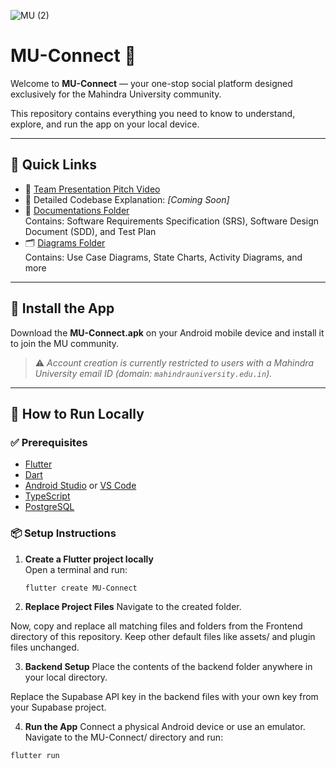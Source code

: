 ![MU (2)](https://github.com/user-attachments/assets/031ad6f3-e82d-4c49-a181-3f023d66329e)

# MU-Connect 📱

Welcome to **MU-Connect** — your one-stop social platform designed exclusively for the Mahindra University community.

This repository contains everything you need to know to understand, explore, and run the app on your local device.

---

## 🔗 Quick Links

- 🎥 [Team Presentation Pitch Video](https://drive.google.com/file/d/1NORfbxyUyZkOAuYEZ-gPo2XpyZ9901h-/view?usp=drive_link)
- 📘 Detailed Codebase Explanation: *[Coming Soon]*  
- 📂 [Documentations Folder](./Documentations)  
  Contains: Software Requirements Specification (SRS), Software Design Document (SDD), and Test Plan  
- 🗂️ [Diagrams Folder](./Diagrams)  
  Contains: Use Case Diagrams, State Charts, Activity Diagrams, and more

---

## 📲 Install the App

Download the **MU-Connect.apk** on your Android mobile device and install it to join the MU community.

> ⚠️ *Account creation is currently restricted to users with a Mahindra University email ID (domain: `mahindrauniversity.edu.in`).*

---

## 🚀 How to Run Locally

### ✅ Prerequisites

- [Flutter](https://flutter.dev/)
- [Dart](https://dart.dev/)
- [Android Studio](https://developer.android.com/studio) or [VS Code](https://code.visualstudio.com/)
- [TypeScript](https://www.typescriptlang.org/)
- [PostgreSQL](https://www.postgresql.org/)

### 📦 Setup Instructions

1. **Create a Flutter project locally**  
   Open a terminal and run:
   ```bash
   flutter create MU-Connect

 2. **Replace Project Files**
Navigate to the created folder.

Now, copy and replace all matching files and folders from the Frontend directory of this repository.
Keep other default files like assets/ and plugin files unchanged.

3. **Backend Setup**
Place the contents of the backend folder anywhere in your local directory.

Replace the Supabase API key in the backend files with your own key from your Supabase project.

4. **Run the App**
Connect a physical Android device or use an emulator.
Navigate to the MU-Connect/ directory and run:
```bash
flutter run
